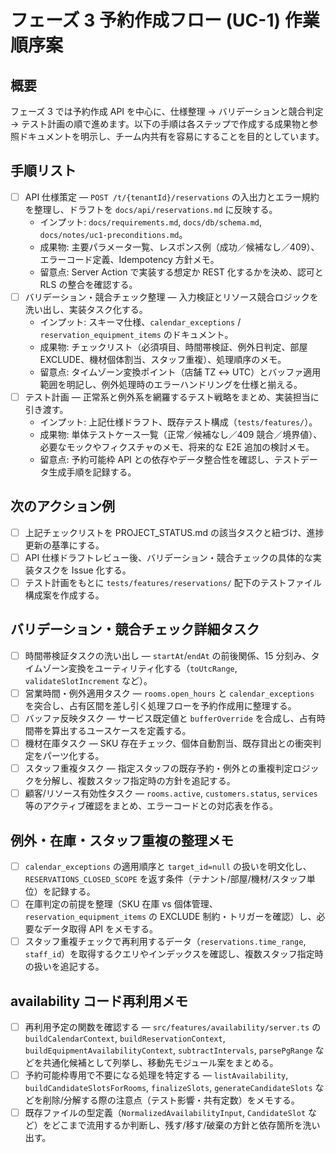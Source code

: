 # フェーズ 3 予約作成フロー (UC-1) 作業順序案

## 概要

フェーズ 3 では予約作成 API を中心に、仕様整理 → バリデーションと競合判定 → テスト計画の順で進めます。以下の手順は各ステップで作成する成果物と参照ドキュメントを明示し、チーム内共有を容易にすることを目的としています。

## 手順リスト

- [ ] API 仕様策定 — `POST /t/{tenantId}/reservations` の入出力とエラー規約を整理し、ドラフトを `docs/api/reservations.md` に反映する。
  - インプット: `docs/requirements.md`, `docs/db/schema.md`, `docs/notes/uc1-preconditions.md`。
  - 成果物: 主要パラメータ一覧、レスポンス例（成功／候補なし／409）、エラーコード定義、Idempotency 方針メモ。
  - 留意点: Server Action で実装する想定か REST 化するかを決め、認可と RLS の整合を確認する。
- [ ] バリデーション・競合チェック整理 — 入力検証とリソース競合ロジックを洗い出し、実装タスク化する。
  - インプット: スキーマ仕様、`calendar_exceptions` / `reservation_equipment_items` のドキュメント。
  - 成果物: チェックリスト（必須項目、時間帯検証、例外日判定、部屋 EXCLUDE、機材個体割当、スタッフ重複）、処理順序のメモ。
  - 留意点: タイムゾーン変換ポイント（店舗 TZ ↔ UTC）とバッファ適用範囲を明記し、例外処理時のエラーハンドリングを仕様と揃える。
- [ ] テスト計画 — 正常系と例外系を網羅するテスト戦略をまとめ、実装担当に引き渡す。
  - インプット: 上記仕様ドラフト、既存テスト構成（`tests/features/`）。
  - 成果物: 単体テストケース一覧（正常／候補なし／409 競合／境界値）、必要なモックやフィクスチャのメモ、将来的な E2E 追加の検討メモ。
  - 留意点: 予約可能枠 API との依存やデータ整合性を確認し、テストデータ生成手順を記録する。

## 次のアクション例

- [ ] 上記チェックリストを PROJECT_STATUS.md の該当タスクと紐づけ、進捗更新の基準にする。
- [ ] API 仕様ドラフトレビュー後、バリデーション・競合チェックの具体的な実装タスクを Issue 化する。
- [ ] テスト計画をもとに `tests/features/reservations/` 配下のテストファイル構成案を作成する。

## バリデーション・競合チェック詳細タスク

- [ ] 時間帯検証タスクの洗い出し — `startAt`/`endAt` の前後関係、15 分刻み、タイムゾーン変換をユーティリティ化する（`toUtcRange`, `validateSlotIncrement` など）。
- [ ] 営業時間・例外適用タスク — `rooms.open_hours` と `calendar_exceptions` を突合し、占有区間を差し引く処理フローを予約作成用に整理する。
- [ ] バッファ反映タスク — サービス既定値と `bufferOverride` を合成し、占有時間帯を算出するユースケースを定義する。
- [ ] 機材在庫タスク — SKU 存在チェック、個体自動割当、既存貸出との衝突判定をパーツ化する。
- [ ] スタッフ重複タスク — 指定スタッフの既存予約・例外との重複判定ロジックを分解し、複数スタッフ指定時の方針を追記する。
- [ ] 顧客/リソース有効性タスク — `rooms.active`, `customers.status`, `services` 等のアクティブ確認をまとめ、エラーコードとの対応表を作る。

## 例外・在庫・スタッフ重複の整理メモ

- [ ] `calendar_exceptions` の適用順序と `target_id=null` の扱いを明文化し、`RESERVATIONS_CLOSED_SCOPE` を返す条件（テナント/部屋/機材/スタッフ単位）を記録する。
- [ ] 在庫判定の前提を整理（SKU 在庫 vs 個体管理、`reservation_equipment_items` の EXCLUDE 制約・トリガーを確認）し、必要なデータ取得 API をメモする。
- [ ] スタッフ重複チェックで再利用するデータ（`reservations.time_range`, `staff_id`）を取得するクエリやインデックスを確認し、複数スタッフ指定時の扱いを追記する。

## availability コード再利用メモ

- [ ] 再利用予定の関数を確認する — `src/features/availability/server.ts` の `buildCalendarContext`, `buildReservationContext`, `buildEquipmentAvailabilityContext`, `subtractIntervals`, `parsePgRange` などを共通化候補として列挙し、移動先モジュール案をまとめる。
- [ ] 予約可能枠専用で不要になる処理を特定する — `listAvailability`, `buildCandidateSlotsForRooms`, `finalizeSlots`, `generateCandidateSlots` などを削除/分解する際の注意点（テスト影響・共有定数）をメモする。
- [ ] 既存ファイルの型定義（`NormalizedAvailabilityInput`, `CandidateSlot` など）をどこまで流用するか判断し、残す/移す/破棄の方針と依存箇所を洗い出す。
